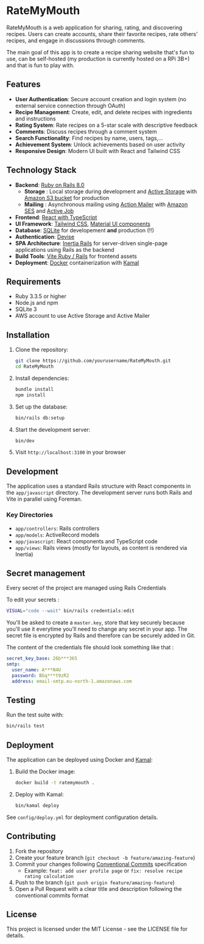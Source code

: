 # RateMyMouth

RateMyMouth is a web application for sharing, rating, and discovering recipes. Users can create accounts, share their favorite recipes, rate others' recipes, and engage in discussions through comments.

The main goal of this app is to create a recipe sharing website that's fun to use, can be self-hosted (my production is currently hosted on a RPi 3B+) and that is fun to play with.

## Features

- **User Authentication**: Secure account creation and login system (no external service connection through OAuth)
- **Recipe Management**: Create, edit, and delete recipes with ingredients and instructions
- **Rating System**: Rate recipes on a 5-star scale with descriptive feedback
- **Comments**: Discuss recipes through a comment system
- **Search Functionality**: Find recipes by name, users, tags,...
- **Achievement System**: Unlock achievements based on user activity
- **Responsive Design**: Modern UI built with React and Tailwind CSS

## Technology Stack

- **Backend**: [Ruby on Rails 8.0](https://rubyonrails.org/)
  - **Storage** : Local storage during development and [Active Storage](https://guides.rubyonrails.org/active_storage_overview.html) with [Amazon S3 bucket](https://aws.amazon.com/fr/s3/) for production
  - **Mailing** : Asynchronous mailing using [Action Mailer](https://guides.rubyonrails.org/action_mailer_basics.html) with [Amazon SES](https://aws.amazon.com/fr/ses/) and [Active Job](https://guides.rubyonrails.org/active_job_basics.html)
- **Frontend**: [React with TypeScript](https://react.dev/)
- **UI Framework**: [Tailwind CSS](https://tailwindcss.com/), [Material UI components](https://fonts.google.com/icons)
- **Database**: [SQLite](https://sqlite.org/index.html) for developement **and** production (!!)
- **Authentication**: [Devise](https://github.com/heartcombo/devise)
- **SPA Architecture**: [Inertia Rails](https://inertia-rails.dev/) for server-driven single-page applications using Rails as the backend
- **Build Tools**: [Vite Ruby / Rails](https://vite-ruby.netlify.app/guide/rails.html) for frontend assets
- **Deployment**: [Docker](https://www.docker.com/) containerization with [Kamal](https://kamal-deploy.org/)

## Requirements

- Ruby 3.3.5 or higher
- Node.js and npm
- SQLite 3
- AWS account to use Active Storage and Active Mailer

## Installation

1. Clone the repository:

   ```bash
   git clone https://github.com/yourusername/RateMyMouth.git
   cd RateMyMouth
   ```

2. Install dependencies:

   ```bash
   bundle install
   npm install
   ```

3. Set up the database:

   ```bash
   bin/rails db:setup
   ```

4. Start the development server:

   ```bash
   bin/dev
   ```

5. Visit `http://localhost:3100` in your browser

## Development

The application uses a standard Rails structure with React components in the `app/javascript` directory. The development server runs both Rails and Vite in parallel using Foreman.

### Key Directories

- `app/controllers`: Rails controllers
- `app/models`: ActiveRecord models
- `app/javascript`: React components and TypeScript code
- `app/views`: Rails views (mostly for layouts, as content is rendered via Inertia)

## Secret management

Every secret of the project are managed using Rails Credentials

To edit your secrets :  
```bash
VISUAL="code --wait" bin/rails credentials:edit
```

You'll be asked to create a `master.key`, store that key securely because you'll use it everytime you'll need to change any secret in your app.
The secret file is encrypted by Rails and therefore can be securely added in Git.

The content of the credentials file should look something like that :
```yaml
secret_key_base: 26b***365
smtp:
  user_name: A***N4U
  password: BGq***t9zR2
  address: email-smtp.eu-north-1.amazonaws.com
```

## Testing

Run the test suite with:

```bash
bin/rails test
```

## Deployment

The application can be deployed using Docker and [Kamal](https://kamal-deploy.org/):

1. Build the Docker image:

   ```bash
   docker build -t ratemymouth .
   ```

2. Deploy with Kamal:
   ```bash
   bin/kamal deploy
   ```

See `config/deploy.yml` for deployment configuration details.

## Contributing

1. Fork the repository
2. Create your feature branch (`git checkout -b feature/amazing-feature`)
3. Commit your changes following [Conventional Commits](https://www.conventionalcommits.org/) specification
   - Example: `feat: add user profile page` or `fix: resolve recipe rating calculation`
4. Push to the branch (`git push origin feature/amazing-feature`)
5. Open a Pull Request with a clear title and description following the conventional commits format

## License

This project is licensed under the MIT License - see the LICENSE file for details.
